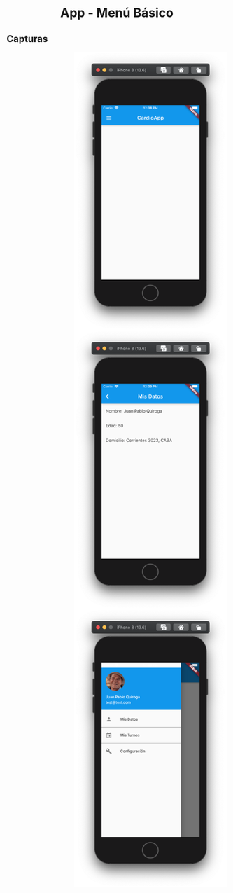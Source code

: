<h1 align="center">
App - Menú Básico
</h1>

## Capturas
<p> 
<img src="images/Screen_1.png" align="right" width="350">
<img src="images/Screen_2.png" align="right" width="350">
<img src="images/Screen_3.png" align="right" width="350">
</p>
